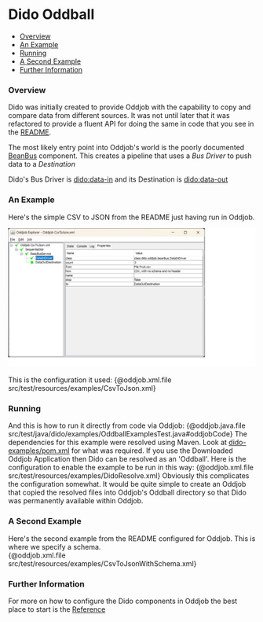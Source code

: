 Dido Oddball
============

- [Overview](#overview)
- [An Example](#an-example)
- [Running](#running)
- [A Second Example](#a-second-example)
- [Further Information](#further-information)

### Overview

Dido was initially created to provide Oddjob with the capability to copy and compare data 
from different sources. It was not until later that it was refactored to provide a fluent
API for doing the same in code that you see in the [README](../README.md).

The most likely entry point into Oddjob's world is the poorly documented [BeanBus](https://github.com/robjg/oddjob/blob/master/docs/reference/org/oddjob/beanbus/bus/BasicBusService.md)
component. This creates a pipeline that uses a *Bus Driver* to push data to a *Destination*

Dido's Bus Driver is [dido:data-in](reference/dido/oddjob/beanbus/DataInDriver.md) 
and its Destination is [dido:data-out](reference/dido/oddjob/beanbus/DataOutDestination.md)

### An Example

Here's the simple CSV to JSON from the README just having run in Oddjob.

![Csv to Json in Oddjob](images/OddjobCsvJson.jpg)

This is the configuration it used:
{@oddjob.xml.file src/test/resources/examples/CsvToJson.xml}

### Running

And this is how to run it directly from code via Oddjob:
{@oddjob.java.file src/test/java/dido/examples/OddballExamplesTest.java#oddjobCode}
The dependencies for this example were resolved using Maven.
Look at [dido-examples/pom.xml](../dido-examples/pom.xml) for what was required.
If you use the Downloaded Oddjob Application then Dido can be resolved 
as an 'Oddball'. Here is the configuration to enable the example to be run in this
way:
{@oddjob.xml.file src/test/resources/examples/DidoResolve.xml}
Obviously this complicates the configuration somewhat. It would be
quite simple to create an Oddjob that copied the resolved files into Oddjob's Oddball 
directory so that Dido was permanently available within Oddjob. 

### A Second Example

Here's the second example from the README configured for Oddjob. This is where we 
specify a schema.  
{@oddjob.xml.file src/test/resources/examples/CsvToJsonWithSchema.xml}

### Further Information

For more on how to configure the Dido components in Oddjob the best place to start
is the [Reference](reference/README.md)
